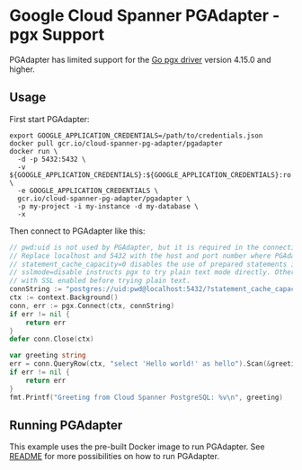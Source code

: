 # Google Cloud Spanner PGAdapter - pgx Support

PGAdapter has limited support for the [Go pgx driver](https://github.com/jackc/pgx) version 4.15.0
and higher. 

## Usage

First start PGAdapter:

```shell
export GOOGLE_APPLICATION_CREDENTIALS=/path/to/credentials.json
docker pull gcr.io/cloud-spanner-pg-adapter/pgadapter
docker run \
  -d -p 5432:5432 \
  -v ${GOOGLE_APPLICATION_CREDENTIALS}:${GOOGLE_APPLICATION_CREDENTIALS}:ro \
  -e GOOGLE_APPLICATION_CREDENTIALS \
  gcr.io/cloud-spanner-pg-adapter/pgadapter \
  -p my-project -i my-instance -d my-database \
  -x
```

Then connect to PGAdapter like this:

```go
// pwd:uid is not used by PGAdapter, but it is required in the connection string.
// Replace localhost and 5432 with the host and port number where PGAdapter is running.
// statement_cache_capacity=0 disables the use of prepared statements in pgx.
// sslmode=disable instructs pgx to try plain text mode directly. Otherwise, pgx will try two times
// with SSL enabled before trying plain text.
connString := "postgres://uid:pwd@localhost:5432/?statement_cache_capacity=0&sslmode=disable"
ctx := context.Background()
conn, err := pgx.Connect(ctx, connString)
if err != nil {
    return err
}
defer conn.Close(ctx)

var greeting string
err = conn.QueryRow(ctx, "select 'Hello world!' as hello").Scan(&greeting)
if err != nil {
    return err
}
fmt.Printf("Greeting from Cloud Spanner PostgreSQL: %v\n", greeting)
```

## Running PGAdapter

This example uses the pre-built Docker image to run PGAdapter.
See [README](../README.md) for more possibilities on how to run PGAdapter.
